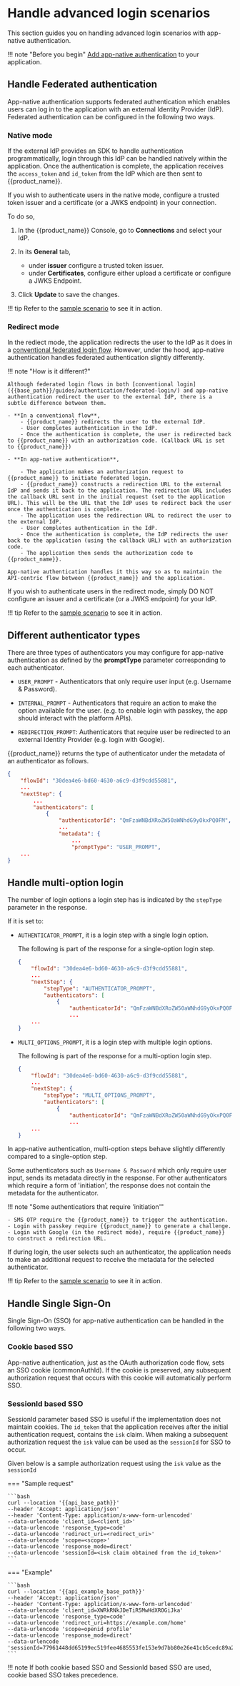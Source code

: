 # Handle advanced login scenarios

This section guides you on handling advanced login scenarios with app-native authentication.

!!! note "Before you begin"
    [Add app-native authentication]({{base_path}}/guides/authentication/app-native-authentication/add-app-native-authentication/) to your application.

## Handle Federated authentication

App-native authentication supports federated authentication which enables users can log in to the application with an external Identity Provider (IdP). Federated authentication can be configured in the following two ways.

### Native mode

If the external IdP provides an SDK to handle authentication programmatically, login through this IdP can be handled natively within the application. Once the authentication is complete, the application receives the `access_token` and `id_token` from the IdP which are then sent to {{product_name}}.

If you wish to authenticate users in the native mode, configure a trusted token issuer and a certificate (or a JWKS endpoint) in your connection.

To do so,

1. In the {{product_name}} Console, go to **Connections** and select your IdP.

2. In its **General** tab, 

    - under **issuer** configure a trusted token issuer.
    - under **Certificates**, configure either upload a certificate or configure a JWKS Endpoint.

3. Click **Update** to save the changes.

!!! tip
    Refer to the [sample scenario]({{base_path}}/references/app-native-authentication/#scenario-4-user-selects-federated-authentication-native-mode) to see it in action.


### Redirect mode

In the rediect mode, the application redirects the user to the IdP as it does in a [conventional federated login flow]({{base_path}}/guides/authentication/federated-login/). However, under the hood, app-native authentication handles federated authentication slightly differently.

!!! note "How is it different?"
    
    Although federated login flows in both [conventional login]({{base_path}}/guides/authentication/federated-login/) and app-native authentication redirect the user to the external IdP, there is a subtle difference between them.

    - **In a conventional flow**, 
        - {{product_name}} redirects the user to the external IdP. 
        - User completes authentication in the IdP.
        - Once the authentication is complete, the user is redirected back to {{product_name}} with an authorization code. (Callback URL is set to {{product_name}})

    - **In app-native authentication**, 
    
        - The application makes an authorization request to {{product_name}} to initiate federated login.
        - {{product_name}} constructs a redirection URL to the external IdP and sends it back to the application. The redirection URL includes the callback URL sent in the initial request (set to the application URL). This will be the URL that the IdP uses to redirect back the user once the authentication is complete.
        - The application uses the redirection URL to redirect the user to the external IdP.
        - User completes authentication in the IdP.
        - Once the authentication is complete, the IdP redirects the user back to the application (using the callback URL) with an authorization code.
        - The application then sends the authorization code to {{product_name}}.

    App-native authentication handles it this way so as to maintain the API-centric flow between {{product_name}} and the application.

If you wish to authenticate users in the redirect mode, simply DO NOT configure an issuer and a certificate (or a JWKS endpoint) for your IdP.

!!! tip
    Refer to the [sample scenario]({{base_path}}/references/app-native-authentication/#scenario-5-user-selects-federated-authentication-redirect-mode) to see it in action.

## Different authenticator types

There are three types of authenticators you may configure for app-native authentication as defined by the **promptType** parameter corresponding to each authenticator.

- `USER_PROMPT` - Authenticators that only require user input (e.g. Username & Password).

- `INTERNAL_PROMPT` - Authenticators that require an action to make the option available for the user. (e.g. to enable login with passkey, the app should interact with the platform APIs).

- `REDIRECTION_PROMPT`: Authenticators that require user be redirected to an external Identity Provider (e.g. login with Google).

{{product_name}} returns the type of authenticator under the metadata of an authenticator as follows.

```json
{
    "flowId": "30dea4e6-bd60-4630-a6c9-d3f9cdd55881",
    ...
    "nextStep": {
        ...
        "authenticators": [
            {
                "authenticatorId": "QmFzaWNBdXRoZW50aWNhdG9yOkxPQ0FM",
                ...
                "metadata": {
                    ...
                    "promptType": "USER_PROMPT",
    ...
}   
```

## Handle multi-option login

The number of login options a login step has is indicated by the `stepType` parameter in the response.

If it is set to:

- `AUTHENTICATOR_PROMPT`, it is a login step with a single login option. 

    The following is part of the response for a single-option login step.

    ```json
    {
        "flowId": "30dea4e6-bd60-4630-a6c9-d3f9cdd55881",
        ...
        "nextStep": {
            "stepType": "AUTHENTICATOR_PROMPT",
            "authenticators": [
                {
                    "authenticatorId": "QmFzaWNBdXRoZW50aWNhdG9yOkxPQ0FM",
                    ...
        ...
    }   
    ```
 
- `MULTI_OPTIONS_PROMPT`, it is a login step with multiple login options. 

    The following is part of the response for a multi-option login step.

    ```json
    {
        "flowId": "30dea4e6-bd60-4630-a6c9-d3f9cdd55881",
        ...
        "nextStep": {
            "stepType": "MULTI_OPTIONS_PROMPT",
            "authenticators": [
                {
                    "authenticatorId": "QmFzaWNBdXRoZW50aWNhdG9yOkxPQ0FM",
                    ...
        ...
    }   
    ```

In app-native authentication, multi-option steps behave slightly differently compared to a single-option step.

Some authenticators such as `Username & Password` which only require user input, sends its metadata directly in the response. For other authenticators which require a form of 'initiation', the response does not contain the metadata for the authenticator. 

!!! note "Some authenticatiors that require 'initiation'"

    - SMS OTP require the {{product_name}} to trigger the authentication.
    - Login with passkey require {{product_name}} to generate a challenge.
    - Login with Google (in the redirect mode), require {{product_name}} to construct a redirection URL.

If during login, the user selects such an authenticator, the application needs to make an additional request to receive the metadata for the selected authenticator.

!!! tip
    Refer to the [sample scenario]({{base_path}}/references/app-native-authentication/#scenario-3-user-selects-passkey-login-out-of-multiple-options) to see it in action.


## Handle Single Sign-On
Single Sign-On (SSO) for app-native authentication can be handled in the following two ways.

### Cookie based SSO

App-native authentication, just as the OAuth authorization code flow, sets an SSO cookie (commonAuthId). If the cookie is preserved, any subsequent authorization request that occurs with this cookie will automatically perform SSO.

### SessionId based SSO

SessionId parameter based SSO is useful if the implementation does not maintain cookies. The `id_token` that the application receives after the initial authentication request, contains the `isk` claim. When making a subsequent authorization request the `isk` value can be used as the `sessionId` for SSO to occur.

Given below is a sample authorization request using the `isk` value as the `sessionId`

=== "Sample request"

    ```bash
    curl --location '{{api_base_path}}'
    --header 'Accept: application/json'
    --header 'Content-Type: application/x-www-form-urlencoded'
    --data-urlencode 'client_id=<client_id>'
    --data-urlencode 'response_type=code'
    --data-urlencode 'redirect_uri=<redirect_uri>'
    --data-urlencode 'scope=<scope>'
    --data-urlencode 'response_mode=direct'
    --data-urlencode 'sessionId=<isk claim obtained from the id_token>'
    ```

=== "Example"

    ```bash
    curl --location '{{api_example_base_path}}'
    --header 'Accept: application/json'
    --header 'Content-Type: application/x-www-form-urlencoded'
    --data-urlencode 'client_id=XWRkRNkJDeTiR5MwHdXROGiJka'
    --data-urlencode 'response_type=code'
    --data-urlencode 'redirect_uri=https://example.com/home'
    --data-urlencode 'scope=openid profile'
    --data-urlencode 'response_mode=direct'
    --data-urlencode 'sessionId=77961448dd65199ec519fee4685553fe153e9d7bb80e26e41cb5cedc89a2b731'
    ```

!!! note
    If both cookie based SSO and SessionId based SSO are used, cookie based SSO takes precedence.